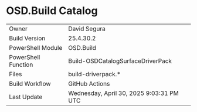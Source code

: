 ﻿# OSD.Build Catalog

| | |
|-|-|
| Owner | David Segura |
| Build Version | 25.4.30.2 |
| PowerShell Module | OSD.Build |
| PowerShell Function | Build-OSDCatalogSurfaceDriverPack |
| Files | build-driverpack.* |
| Build Workflow | GitHub Actions |
| Last Update | Wednesday, April 30, 2025 9:03:31 PM UTC |
